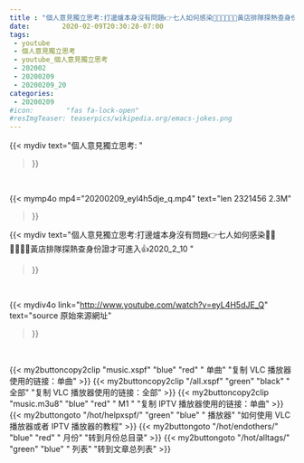 ```yaml
---
title : "個人意見獨立思考:打邊爐本身沒有問題👉七人如何感染🥵😷👩‍👩‍👧‍👧黃店排隊探熱查身份證才可進入👍2020_2_10 "
date:        2020-02-09T20:30:28-07:00
tags:
 - youtube
 - 個人意見獨立思考
 - youtube_個人意見獨立思考
 - 202002
 - 20200209
 - 20200209_20
categories:
 - 20200209
#icon:        "fas fa-lock-open"
#resImgTeaser: teaserpics/wikipedia.org/emacs-jokes.png
---
```


{{< mydiv text="個人意見獨立思考: "
>}}
<br>


{{< mymp4o mp4="20200209_eyl4h5dje_q.mp4"
text="len 2321456    2.3M"
>}}


{{< mydiv text="個人意見獨立思考:打邊爐本身沒有問題👉七人如何感染🥵😷👩‍👩‍👧‍👧黃店排隊探熱查身份證才可進入👍2020_2_10 "
>}}
<br>

{{< mydiv4o link="http://www.youtube.com/watch?v=eyL4H5dJE_Q"
text="source 原始來源網址"
>}}


<br>



{{< my2buttoncopy2clip "music.xspf"        "blue"   "red"    " 单曲"  "复制 VLC 播放器使用的链接：单曲" >}} {{< my2buttoncopy2clip "/all.xspf"         "green"  "black"  " 全部"  "复制 VLC 播放器使用的链接：全部" >}} {{< my2buttoncopy2clip "music.m3u8"        "blue"   "red"    " M1 "    "复制 IPTV 播放器使用的链接：单曲" >}} {{< my2buttongoto      "/hot/helpxspf/"    "green"  "blue"   " 播放器" "如何使用 VLC 播放器或者 IPTV 播放器的教程" >}} {{< my2buttongoto      "/hot/endothers/"   "blue"   "red"    " 月份"   "转到月份总目录" >}} {{< my2buttongoto      "/hot/alltags/"     "green"  "blue"   " 列表"   "转到文章总列表" >}} 
